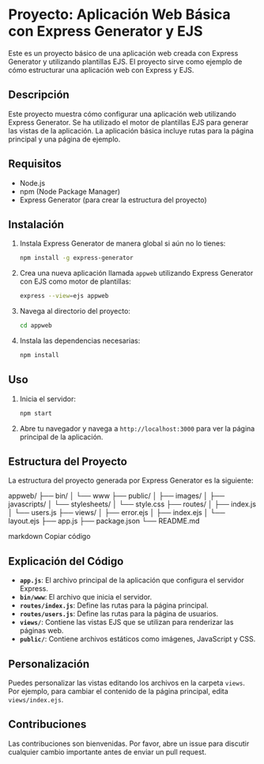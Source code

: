 # Proyecto: Aplicación Web Básica con Express Generator y EJS

Este es un proyecto básico de una aplicación web creada con Express Generator y utilizando plantillas EJS. El proyecto sirve como ejemplo de cómo estructurar una aplicación web con Express y EJS.

## Descripción

Este proyecto muestra cómo configurar una aplicación web utilizando Express Generator. Se ha utilizado el motor de plantillas EJS para generar las vistas de la aplicación. La aplicación básica incluye rutas para la página principal y una página de ejemplo.

## Requisitos

- Node.js
- npm (Node Package Manager)
- Express Generator (para crear la estructura del proyecto)

## Instalación

1. Instala Express Generator de manera global si aún no lo tienes:
    ```sh
    npm install -g express-generator
    ```

2. Crea una nueva aplicación llamada `appweb` utilizando Express Generator con EJS como motor de plantillas:
    ```sh
    express --view=ejs appweb
    ```

3. Navega al directorio del proyecto:
    ```sh
    cd appweb
    ```

4. Instala las dependencias necesarias:
    ```sh
    npm install
    ```

## Uso

1. Inicia el servidor:
    ```sh
    npm start
    ```

2. Abre tu navegador y navega a `http://localhost:3000` para ver la página principal de la aplicación.

## Estructura del Proyecto

La estructura del proyecto generada por Express Generator es la siguiente:

appweb/
├── bin/
│ └── www
├── public/
│ ├── images/
│ ├── javascripts/
│ └── stylesheets/
│ └── style.css
├── routes/
│ ├── index.js
│ └── users.js
├── views/
│ ├── error.ejs
│ ├── index.ejs
│ └── layout.ejs
├── app.js
├── package.json
└── README.md

markdown
Copiar código

## Explicación del Código

- **`app.js`**: El archivo principal de la aplicación que configura el servidor Express.
- **`bin/www`**: El archivo que inicia el servidor.
- **`routes/index.js`**: Define las rutas para la página principal.
- **`routes/users.js`**: Define las rutas para la página de usuarios.
- **`views/`**: Contiene las vistas EJS que se utilizan para renderizar las páginas web.
- **`public/`**: Contiene archivos estáticos como imágenes, JavaScript y CSS.

## Personalización

Puedes personalizar las vistas editando los archivos en la carpeta `views`. Por ejemplo, para cambiar el contenido de la página principal, edita `views/index.ejs`.

## Contribuciones

Las contribuciones son bienvenidas. Por favor, abre un issue para discutir cualquier cambio importante antes de enviar un pull request.